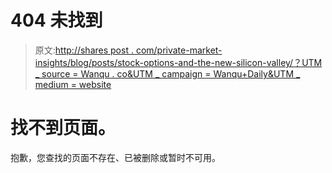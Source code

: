 # 404 未找到

> 原文:[http://shares post . com/private-market-insights/blog/posts/stock-options-and-the-new-silicon-valley/？UTM _ source = Wanqu . co&UTM _ campaign = Wanqu+Daily&UTM _ medium = website](http://sharespost.com/private-market-insights/blog/posts/stock-options-and-the-new-silicon-valley/?utm_source=wanqu.co&utm_campaign=Wanqu+Daily&utm_medium=website)

# 找不到页面。

抱歉，您查找的页面不存在、已被删除或暂时不可用。